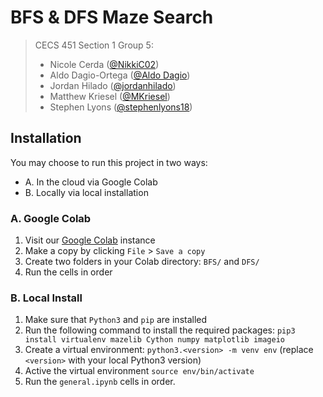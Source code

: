 # BFS & DFS Maze Search

> CECS 451 Section 1
> Group 5:
>
> - Nicole Cerda ([@NikkiC02](https://github.com/NikkiC02))
> - Aldo Dagio-Ortega ([@Aldo Dagio](https://github.com/aldodagio))
> - Jordan Hilado ([@jordanhilado](https://github.com/jordanhilado))
> - Matthew Kriesel ([@MKriesel](https://github.com/MKriesel))
> - Stephen Lyons ([@stephenlyons18](https://github.com/stephenlyons18))

## Installation

You may choose to run this project in two ways:

- A. In the cloud via Google Colab
- B. Locally via local installation

### A. Google Colab

1. Visit our [Google Colab](https://colab.research.google.com/drive/1iS8J3uMz5qKEv_1I9t0i8s_BWmMXKxma#scrollTo=0hhUu3hCS0kk) instance
2. Make a copy by clicking `File` > `Save a copy`
3. Create two folders in your Colab directory: `BFS/` and `DFS/`
4. Run the cells in order

### B. Local Install

1. Make sure that `Python3` and `pip` are installed
2. Run the following command to install the required packages: `pip3 install virtualenv mazelib Cython numpy matplotlib imageio`
3. Create a virtual environment: `python3.<version> -m venv env` (replace `<version>` with your local Python3 version)
4. Active the virtual environment `source env/bin/activate`
5. Run the `general.ipynb` cells in order.
